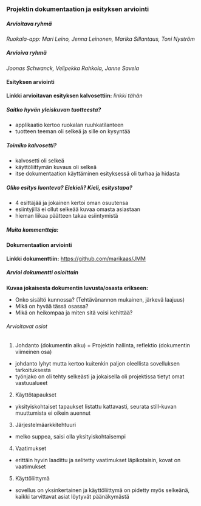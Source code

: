 ### Projektin dokumentaation ja esityksen arviointi

##### Arvioitava ryhmä

*Ruokala-app: Mari Leino, Jenna Leinonen, Marika Sillantaus, Toni Nyström*

##### Arvioiva ryhmä

*Joonas Schwanck, Velipekka Rahkola, Janne Savela*

#### Esityksen arviointi

**Linkki arvioitavan esityksen kalvosettiin:** *linkki tähän*

##### Saitko hyvän yleiskuvan tuotteesta?
 + applikaatio kertoo ruokalan ruuhkatilanteen
 + tuotteen teeman oli selkeä ja sille on kysyntää

##### Toimiko kalvosetti?
 + kalvosetti oli selkeä
 + käyttöliittymän kuvaus oli selkeä
 + itse dokumentaation käyttäminen esityksessä oli turhaa ja hidasta

##### Oliko esitys luonteva? Elekieli? Kieli, esitystapa?
 + 4 esittäjää ja jokainen kertoi oman osuutensa 
 + esiintyjillä ei ollut selkeää kuvaa omasta asiastaan
 + hieman liikaa päätteen takaa esiintymistä
 
##### Muita kommentteja:
 
 
#### Dokumentaation arviointi

**Linkki dokumenttiin:** https://github.com/marikaas/JMM

##### Arvioi dokumentti osioittain

**Kuvaa jokaisesta dokumentin luvusta/osasta erikseen:**

 - Onko sisältö kunnossa? (Tehtävänannon mukainen, järkevä laajuus)
 - Mikä on hyvää tässä osassa?
 - Mikä on heikompaa ja miten sitä voisi kehittää?

###### Arvioitavat osiot

1. Johdanto (dokumentin alku) + Projektin hallinta, reflektio (dokumentin viimeinen osa)
 + johdanto lyhyt mutta kertoo kuitenkin paljon oleellista sovelluksen tarkoituksesta
 + työnjako on oli tehty selkeästi ja jokaisella oli projektissa tietyt omat vastuualueet
2. Käyttötapaukset
 + yksityiskohtaiset tapaukset listattu kattavasti, seurata still-kuvan muuttumista ei oikein auennut
3. Järjestelmäarkkitehtuuri
 + melko suppea, saisi olla yksityiskohtaisempi
4. Vaatimukset
 + erittäin hyvin laadittu ja selitetty vaatimukset läpikotaisin, kovat on vaatimukset
5. Käyttöliittymä
 + sovellus on yksinkertainen ja käyttöliittymä on pidetty myös selkeänä, kaikki tarvittavat asiat löytyvät päänäkymästä
